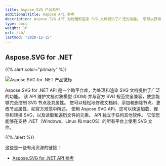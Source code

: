 ```yaml
---
title: Aspose.SVG 产品系列
additionalTitle: Aspose API 参考
description: Aspose.SVG API 为处理和渲染 SVG 文档提供了广泛的功能。 您可以获得 svg 编辑器中所需的所有功能（以编程方式）。 
type: docs
weight: 10
url: /zh/
lastmod: "2020-12-15"
---
```


## Aspose.SVG for .NET

{{% alert color="primary" %}} 

![Aspose.SVG for .NET 产品徽标](../home_1)


Aspose.SVG for .NET API 是一个跨平台库，为处理和渲染 SVG 文档提供了广泛的功能。 该 API 维护文档对象模型 (DOM) 并与官方 SVG 规范完全兼容，使您能够完全控制 SVG 节点及其属性。 您可以轻松地修改文档树、添加和删除节点、更改节点属性，如官方规范中所述。 使用 Aspose.SVG API，您可以快速加载、保存和转换 SVG，以及读取和遍历文件的元素。 API 独立于任何其他软件。 它使您能够在支持 .NET（Windows、Linux 和 macOS）的所有平台上使用 SVG 文件。

{{% /alert %}} 

这些是一些有用资源的链接：
- [Aspose.SVG for .NET API 参考](/svg/zh/net/)


